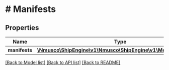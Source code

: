 # # Manifests

## Properties

Name | Type | Description | Notes
------------ | ------------- | ------------- | -------------
**manifests** | [**\Nmusco\ShipEngine\v1\Nmusco\ShipEngine\v1\Models\Manifest[]**](Manifest.md) |  | [optional] 

[[Back to Model list]](../../README.md#documentation-for-models) [[Back to API list]](../../README.md#documentation-for-api-endpoints) [[Back to README]](../../README.md)


